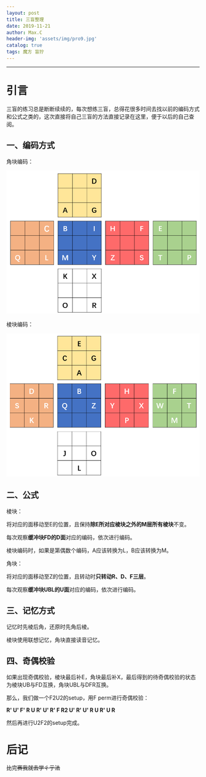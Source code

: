 ```yaml
---
layout: post
title: 三盲整理
date: 2019-11-21
author: Max.C
header-img: 'assets/img/pro9.jpg'
catalog: true
tags: 魔方 盲拧
---
```


***

# 引言

三盲的练习总是断断续续的，每次想练三盲，总得花很多时间去找以前的编码方式和公式之类的，这次直接将自己三盲的方法直接记录在这里，便于以后的自己查阅。

## 一、编码方式

角块编码：

![](/assets/post_img/2019-11-15/10.png)

棱块编码：

![11](/assets/post_img/2019-11-15/11.png)



## 二、公式

棱块：

将对应的面移动至E的位置，且保持**除E所对应棱块之外的M层所有棱块**不变。

每次观察**缓冲块FD的D面**对应的编码，依次进行编码。

棱块编码时，如果是第偶数个编码，A应该转换为L，B应该转换为M。

角块：

将对应的面移动至Z的位置，且转动时**只转动R、D、F三层**。

每次观察**缓冲块UBL的U面**对应的编码，依次进行编码。

## 三、记忆方式

记忆时先棱后角，还原时先角后棱。

棱块使用联想记忆，角块直接读音记忆。

## 四、奇偶校验

如果出现奇偶校验，棱块最后补E，角块最后补X，最后得到的待奇偶校验的状态为棱块UB与FD互换，角块UBL与DFR互换。

那么，我们做一个F2U2的setup，用F perm进行奇偶校验：

 **R' U' F' R U R' U' R' F R2 U' R' U' R U R' U R** 

然后再进行U2F2的setup完成。

# 后记

~~比完赛我就去学彳亍法~~

